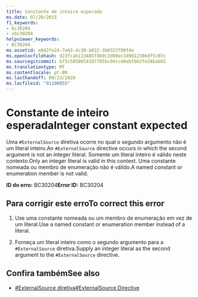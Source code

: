```yaml
---
title: Constante de inteiro esperada
ms.date: 07/20/2015
f1_keywords:
- bc30204
- vbc30204
helpviewer_keywords:
- BC30204
ms.assetid: e8d2fe24-7e63-4c30-b022-3b0323f00f4e
ms.openlocfilehash: d23fcab113485f8b9c2d08ec149812386df5c07c
ms.sourcegitcommit: bf5c5850654187705bc94cc40ebfb62fe346ab02
ms.translationtype: MT
ms.contentlocale: pt-BR
ms.lasthandoff: 09/23/2020
ms.locfileid: "91100055"
---
```

# <a name="integer-constant-expected"></a><span data-ttu-id="1c3b6-102">Constante de inteiro esperada</span><span class="sxs-lookup"><span data-stu-id="1c3b6-102">Integer constant expected</span></span>

<span data-ttu-id="1c3b6-103">Uma `#ExternalSource` diretiva ocorre no qual o segundo argumento não é um literal inteiro.</span><span class="sxs-lookup"><span data-stu-id="1c3b6-103">An `#ExternalSource` directive occurs in which the second argument is not an integer literal.</span></span> <span data-ttu-id="1c3b6-104">Somente um literal inteiro é válido neste contexto.</span><span class="sxs-lookup"><span data-stu-id="1c3b6-104">Only an integer literal is valid in this context.</span></span> <span data-ttu-id="1c3b6-105">Uma constante nomeada ou membro de enumeração não é válido.</span><span class="sxs-lookup"><span data-stu-id="1c3b6-105">A named constant or enumeration member is not valid.</span></span>  
  
 <span data-ttu-id="1c3b6-106">**ID do erro:** BC30204</span><span class="sxs-lookup"><span data-stu-id="1c3b6-106">**Error ID:** BC30204</span></span>  
  
## <a name="to-correct-this-error"></a><span data-ttu-id="1c3b6-107">Para corrigir este erro</span><span class="sxs-lookup"><span data-stu-id="1c3b6-107">To correct this error</span></span>  
  
1. <span data-ttu-id="1c3b6-108">Use uma constante nomeada ou um membro de enumeração em vez de um literal.</span><span class="sxs-lookup"><span data-stu-id="1c3b6-108">Use a named constant or enumeration member instead of a literal.</span></span>  
  
2. <span data-ttu-id="1c3b6-109">Forneça um literal inteiro como o segundo argumento para a `#ExternalSource` diretiva.</span><span class="sxs-lookup"><span data-stu-id="1c3b6-109">Supply an integer literal as the second argument to the `#ExternalSource` directive.</span></span>  
  
## <a name="see-also"></a><span data-ttu-id="1c3b6-110">Confira também</span><span class="sxs-lookup"><span data-stu-id="1c3b6-110">See also</span></span>

- [<span data-ttu-id="1c3b6-111">#ExternalSource diretiva</span><span class="sxs-lookup"><span data-stu-id="1c3b6-111">#ExternalSource Directive</span></span>](../language-reference/directives/externalsource-directive.md)
